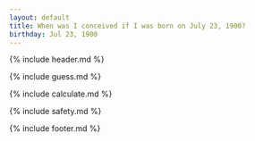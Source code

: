 ```yaml
---
layout: default
title: When was I conceived if I was born on July 23, 1900?
birthday: Jul 23, 1900
---
```


{% include header.md %}

{% include guess.md %}

{% include calculate.md %}

{% include safety.md %}

{% include footer.md %}



